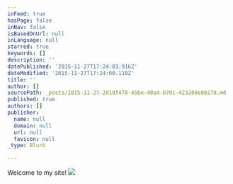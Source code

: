 ```yaml
---
inFeed: true
hasPage: false
inNav: false
isBasedOnUrl: null
inLanguage: null
starred: true
keywords: []
description: ''
datePublished: '2015-11-27T17:24:03.916Z'
dateModified: '2015-11-27T17:24:00.110Z'
title: ''
author: []
sourcePath: _posts/2015-11-27-2d1df478-45be-40a4-b70c-423208e80278.md
published: true
authors: []
publisher:
  name: null
  domain: null
  url: null
  favicon: null
_type: Blurb

---
```

Welcome to my site!
![](https://the-grid-user-content.s3-us-west-2.amazonaws.com/3a9e517e-c16a-4973-9a06-72dd24068fe3.jpg)